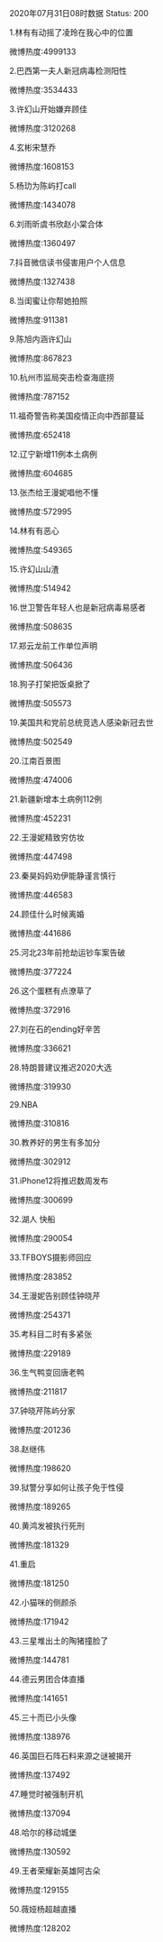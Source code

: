 2020年07月31日08时数据
Status: 200

1.林有有动摇了凌玲在我心中的位置

微博热度:4999133

2.巴西第一夫人新冠病毒检测阳性

微博热度:3534433

3.许幻山开始嫌弃顾佳

微博热度:3120268

4.玄彬宋慧乔

微博热度:1608153

5.杨玏为陈屿打call

微博热度:1434078

6.刘雨昕虞书欣赵小棠合体

微博热度:1360497

7.抖音微信读书侵害用户个人信息

微博热度:1327438

8.当闺蜜让你帮她拍照

微博热度:911381

9.陈旭内涵许幻山

微博热度:867823

10.杭州市监局突击检查海底捞

微博热度:787152

11.福奇警告称美国疫情正向中西部蔓延

微博热度:652418

12.辽宁新增11例本土病例

微博热度:604685

13.张杰给王漫妮唱他不懂

微博热度:572995

14.林有有恶心

微博热度:549365

15.许幻山山渣

微博热度:514942

16.世卫警告年轻人也是新冠病毒易感者

微博热度:508635

17.郑云龙前工作单位声明

微博热度:506436

18.狗子打架把饭桌掀了

微博热度:505573

19.美国共和党前总统竞选人感染新冠去世

微博热度:502549

20.江南百景图

微博热度:474006

21.新疆新增本土病例112例

微博热度:452231

22.王漫妮精致穷仿妆

微博热度:447498

23.秦昊妈妈劝伊能静谨言慎行

微博热度:446583

24.顾佳什么时候离婚

微博热度:441686

25.河北23年前抢劫运钞车案告破

微博热度:377224

26.这个蛋糕有点潦草了

微博热度:372916

27.刘在石的ending好辛苦

微博热度:336621

28.特朗普建议推迟2020大选

微博热度:319930

29.NBA

微博热度:310816

30.教养好的男生有多加分

微博热度:302912

31.iPhone12将推迟数周发布

微博热度:300699

32.湖人 快船

微博热度:290054

33.TFBOYS摄影师回应

微博热度:283852

34.王漫妮告别顾佳钟晓芹

微博热度:254371

35.考科目二时有多紧张

微博热度:229189

36.生气鸭变回唐老鸭

微博热度:211817

37.钟晓芹陈屿分家

微博热度:201236

38.赵继伟

微博热度:198620

39.狱警分享如何让孩子免于性侵

微博热度:189265

40.黄鸿发被执行死刑

微博热度:181329

41.重启

微博热度:181250

42.小猫咪的侧颜杀

微博热度:171942

43.三星堆出土的陶猪撞脸了

微博热度:144781

44.德云男团合体直播

微博热度:141651

45.三十而已小头像

微博热度:138976

46.英国巨石阵石料来源之谜被揭开

微博热度:137492

47.睡觉时被强制开机

微博热度:137094

48.哈尔的移动城堡

微博热度:130592

49.王者荣耀新英雄阿古朵

微博热度:129155

50.薇娅杨超越直播

微博热度:128202

